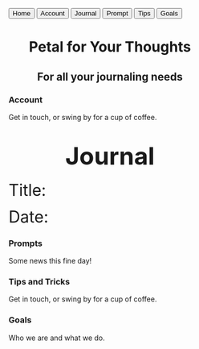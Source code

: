 <!DOCTYPE html>
<html>
<head>
  <link href='https://fonts.googleapis.com/css?family=Sofia' rel='stylesheet'>
<meta name="viewport" content="width=device-width, initial-scale=1">
<style>
* {box-sizing: border-box}

/* Set height of body and the document to 100% */
body, html {
    height: 100%;
    margin: 0;
    font-family: Sofia; font-size: 40px;
}

/* Style tab links */
.tablink {
    background-color: #555;
    color: white;
    float: left;
    border: none;
    outline: none;
    cursor: pointer;
    font-family: Sofia;
    padding: 14px 16x;
    font-size: 17px;
    width: 16.64%;
}

.tablink:hover {
    background-color: #777;
}

/* Style the tab content (and add height:100% for full page content) */
.tabcontent {
    color: white;
    display: none;
    padding: 100px 20px;
    height: 100%;
}

#Home {background-image: url("https://wallpapertag.com/wallpaper/full/5/b/3/833297-amazing-sunflower-backgrounds-1920x1080.jpg");}
#Account{background-image: url("http://www.hdflowerwallpaper.com/wallpaper/2015/09/yellow-flowers-tumblr-11-free-hd-wallpaper.jpg");}
#Journal {background-image: url("https://78.media.tumblr.com/32ca9713c62c5319eb237629e80b527f/tumblr_nbhmwc7ELb1rxmkxeo1_500.jpg");}
#Prompts {background-image: url("https://cdn.pixabay.com/photo/2018/05/28/12/09/flowers-3435882_960_720.jpg");}
#Tips {background-color: orange;}
#Goals {background-color: orange;}
</style>
</head>
<body>

<button class="tablink" onclick="openPage('Home', this, 'orange')">Home</button>
<button class="tablink" onclick="openPage('Account', this, 'orange')">Account</button>
<button class="tablink" onclick="openPage('Journal', this, 'orange')">Journal</button>
<button class="tablink" onclick="openPage('Prompts', this, 'orange')">Prompt</button>
<button class="tablink" onclick="openPage('Tips', this, 'orange')">Tips</button>
<button class="tablink" onclick="openPage('Goals', this, 'orange')">Goals</button>

<div id="Home" class="tabcontent">
<center>
  <h1>Petal for Your Thoughts</h1>
  <h2>For all your journaling needs</h2>
</center>
</div>

<div id="Account" class="tabcontent">
  <h3>Account</h3>
  <p>Get in touch, or swing by for a cup of coffee.</p>
</div>

<div id="Journal" class="tabcontent">
  <center><h1><font size="30">Journal</font></h1></center>
  <p><font size="6">Title: </font></p>
  <p><font size="6">Date: </font></p>
</div>

<div id="Prompts" class="tabcontent">
  <h3>Prompts</h3>
  <p>Some news this fine day!</p>
</div>

<div id="Tips" class="tabcontent">
  <h3>Tips and Tricks</h3>
  <p>Get in touch, or swing by for a cup of coffee.</p>
</div>

<div id="Goals" class="tabcontent">
  <h3>Goals</h3>
  <p>Who we are and what we do.</p>
</div>

<script>
function openPage(pageName,elmnt,color) {
    var i, tabcontent, tablinks;
    tabcontent = document.getElementsByClassName("tabcontent");
    for (i = 0; i < tabcontent.length; i++) {
        tabcontent[i].style.display = "none";
    }
    tablinks = document.getElementsByClassName("tablink");
    for (i = 0; i < tablinks.length; i++) {
        tablinks[i].style.backgroundColor = "";
    }
    document.getElementById(pageName).style.display = "block";
    elmnt.style.backgroundColor = color;

}
// Get the element with id="defaultOpen" and click on it
document.getElementById("defaultOpen").click();
</script>

</body>
</html>
